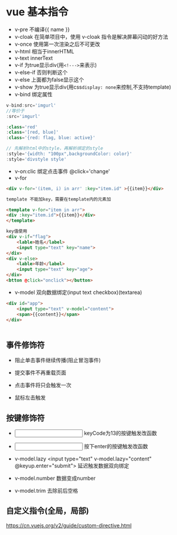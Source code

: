 # vue 基本指令

- v-pre     不编译{{ name }}
- v-cloak   在简单项目中，使用 v-cloak 指令是解决屏幕闪动的好方法 
- v-once    使用第一次渲染之后不可更改
- v-html    相当于innerHTML
- v-text    innerText
- v-if      为true显示div(用```<!--->```来表示)
- v-else-if 否则判断这个
- v-else    上面都为false显示这个
- v-show    为true显示div(用css```display: none```来控制,不支持template)
- v-bind    绑定属性
```js
v-bind:src='imgurl'
//等价于
:src='imgurl'

:class='red'
:class='[red, blue]'
:class='{red: flag, blue: active}'

// 先解析html中的style，再解析绑定的style
:style='{width: "100px",backgroundColor: color}'
:style='divstyle style'
```
- v-on:clic 绑定点击事件 @click='change'
- v-for     
```html
<div v-for='(item, i) in arr' :key="item.id" >{{item}}</div>

template 不能加key，需要在template内的元素加

<template v-for="item in arr">
<div :key="item.id">{{item}}</div>
</template>

key值使用
<div v-if="flag">
    <lable>姓名</label>
    <input type="text" key="name">
</div>
<div v-else>
    <lable>年龄</label>
    <input type="text" key="age">
</div>
<btton @click="onclick"></button>
```

- v-model   双向数据绑定(input text checkbox)(textarea)

```html
<div id="app">
    <input type="text" v-model="content">
    <span>{{content}}</span>
</div>
    
```

##  事件修饰符 

- <a v-on:click.stop="doThis"></a>  阻止单击事件继续传播(阻止冒泡事件)

- <form v-on:submit.prevent="onSubmit"></form>  提交事件不再重载页面

- <a v-on:click.once="doThis"></a>  点击事件将只会触发一次 

- <a v-on:click.left="clickLeft"></a>  鼠标左击触发

## 按键修饰符

- <input v-on:keyup.13="submit">    keyCode为13的按键触发改函数

- <input v-on:keyup.enter="submit"> 按下enter的按键触发改函数


- v-model.lazy  <input type="text" v-model.lazy="content" @keyup.enter="submit"> 延迟触发数据双向绑定
- v-model.number    数据变成number
- v-model.trim      去除前后空格

## 自定义指令(全局，局部) 

https://cn.vuejs.org/v2/guide/custom-directive.html


